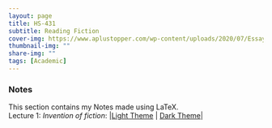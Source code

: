```yaml
---
layout: page
title: HS-431
subtitle: Reading Fiction
cover-img: https://www.aplustopper.com/wp-content/uploads/2020/07/Essay-on-Books-and-Reading.png
thumbnail-img: ""
share-img: ""
tags: [Academic]
---
```


### Notes
This section contains my Notes made using LaTeX.  
Lecture 1: _Invention of fiction_:
|[Light Theme](HS431/Lec1-Notes.pdf) | [Dark Theme](HS431/Lec1-Notes_dark.pdf)|


